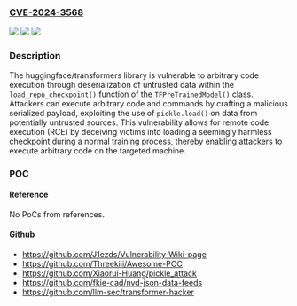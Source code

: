 ### [CVE-2024-3568](https://cve.mitre.org/cgi-bin/cvename.cgi?name=CVE-2024-3568)
![](https://img.shields.io/static/v1?label=Product&message=huggingface%2Ftransformers&color=blue)
![](https://img.shields.io/static/v1?label=Version&message=unspecified%3C%204.38%20&color=brighgreen)
![](https://img.shields.io/static/v1?label=Vulnerability&message=CWE-502%20Deserialization%20of%20Untrusted%20Data&color=brighgreen)

### Description

The huggingface/transformers library is vulnerable to arbitrary code execution through deserialization of untrusted data within the `load_repo_checkpoint()` function of the `TFPreTrainedModel()` class. Attackers can execute arbitrary code and commands by crafting a malicious serialized payload, exploiting the use of `pickle.load()` on data from potentially untrusted sources. This vulnerability allows for remote code execution (RCE) by deceiving victims into loading a seemingly harmless checkpoint during a normal training process, thereby enabling attackers to execute arbitrary code on the targeted machine.

### POC

#### Reference
No PoCs from references.

#### Github
- https://github.com/J1ezds/Vulnerability-Wiki-page
- https://github.com/Threekiii/Awesome-POC
- https://github.com/Xiaorui-Huang/pickle_attack
- https://github.com/fkie-cad/nvd-json-data-feeds
- https://github.com/llm-sec/transformer-hacker


